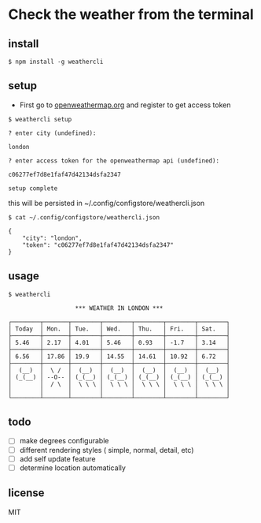 # Check the weather from the terminal
## install

```
$ npm install -g weathercli
```

## setup
- First go to [openweathermap.org](http://openweathermap.org/)
and register to get access token

```
$ weathercli setup

? enter city (undefined):

london

? enter access token for the openweathermap api (undefined):

c06277ef7d8e1faf47d42134dsfa2347

setup complete
```

this will be persisted in ~/.config/configstore/weathercli.json

```
$ cat ~/.config/configstore/weathercli.json

{
    "city": "london",
    "token": "c06277ef7d8e1faf47d42134dsfa2347"
}
```

## usage

```
$ weathercli

                   *** WEATHER IN LONDON ***

┌────────┬───────┬────────┬────────┬────────┬────────┬────────┐
│ Today  │ Mon.  │ Tue.   │ Wed.   │ Thu.   │ Fri.   │ Sat.   │
├────────┼───────┼────────┼────────┼────────┼────────┼────────┤
│ 5.46   │ 2.17  │ 4.01   │ 5.46   │ 0.93   │ -1.7   │ 3.14   │
├────────┼───────┼────────┼────────┼────────┼────────┼────────┤
│ 6.56   │ 17.86 │ 19.9   │ 14.55  │ 14.61  │ 10.92  │ 6.72   │
├────────┼───────┼────────┼────────┼────────┼────────┼────────┤
│  (__)  │  \ /  │  (__)  │  (__)  │  (__)  │  (__)  │  (__)  │
│ (_(__) │ --O-- │ (_(__) │ (_(__) │ (_(__) │ (_(__) │ (_(__) │
│        │  / \  │  \ \ \ │  \ \ \ │  \ \ \ │  \ \ \ │  \ \ \ │
│        │       │        │        │        │        │        │
└────────┴───────┴────────┴────────┴────────┴────────┴────────┘
```

## todo
- [ ] make degrees configurable
- [ ] different rendering styles ( simple, normal, detail, etc)
- [ ] add self update feature
- [ ] determine location automatically

## license
MIT
